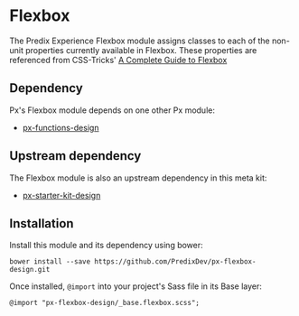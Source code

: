 # Flexbox

The Predix Experience Flexbox module assigns classes to each of the non-unit properties currently available in Flexbox. These properties are referenced from CSS-Tricks' [A Complete Guide to Flexbox](https://css-tricks.com/snippets/css/a-guide-to-flexbox/)



## Dependency

Px's Flexbox module depends on one other Px module:

* [px-functions-design](https://github.com/PredixDev/px-functions-design)

## Upstream dependency

The Flexbox module is also an upstream dependency in this meta kit:

* [px-starter-kit-design](https://github.com/PredixDev/px-starter-kit-design)

## Installation

Install this module and its dependency using bower:

    bower install --save https://github.com/PredixDev/px-flexbox-design.git

Once installed, `@import` into your project's Sass file in its Base layer:

    @import "px-flexbox-design/_base.flexbox.scss";